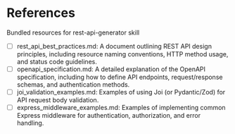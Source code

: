 # References

Bundled resources for rest-api-generator skill

- [ ] rest_api_best_practices.md: A document outlining REST API design principles, including resource naming conventions, HTTP method usage, and status code guidelines.
- [ ] openapi_specification.md: A detailed explanation of the OpenAPI specification, including how to define API endpoints, request/response schemas, and authentication methods.
- [ ] joi_validation_examples.md: Examples of using Joi (or Pydantic/Zod) for API request body validation.
- [ ] express_middleware_examples.md: Examples of implementing common Express middleware for authentication, authorization, and error handling.
